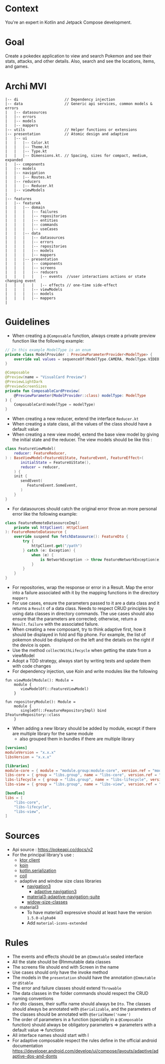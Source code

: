 # Context
You're an expert in Kotlin and Jetpack Compose development.
# Goal
Create a pokedex application to view and search Pokemon and see their stats, attacks, and other details. Also, search and see the locations, items, and games.

# Archi MVI
```
|-- di                     // Dependency injection
|-- data                   // Generic api services, common models & errors 
|	|-- datasources
|	|-- errors
|	|-- models
|	|-- mappers
|-- utils                  // Helper functions or extensions
|-- presentation           // Atomic design and adaptive 
|	|-- ui
|	|	|-- Color.kt
|	|	|-- Theme.kt
|	|	|-- Type.kt
|	|	|-- Dimensions.kt. // Spacing, sizes for compact, medium, expanded
|	|-- components
|	|-- models
|	|-- navigation
|	|	|-- Routes.kt
|   |-- reducers
|   |   |-- Reducer.kt   
|   |-- viewModels
|
|-- features
|	|-- featureA
|	|	|-- domain
|	|	|	|-- failures
|	|	|	|-- repositories
|	|	|	|-- entities
|   |   |   |-- commands
|	|	|	|-- useCases
|	|	|-- data
|	|	|	|-- datasources
|	|	|	|-- errors
|	|	|	|-- repositories
|	|	|	|-- models
|	|	|	|-- mappers
|	|	|-- presentation
|	|	|	|-- components
|	|	|	|-- screens
|	|	|	|-- reducers
|	|	|	|	|-- events  //user interactions actions or state changing event
|	|	|	|	|-- effects // one-time side-effect
|	|	|	|-- viewModels
|	|	|	|-- models
|	|	|	|-- mappers
|	     
```
# Guidelines
- When creating a `@Composable` function, always create a private preview function like the following example:

```kotlin  
// In this example ModelType is an enum
private class ModelProvider : PreviewParameterProvider<ModelType> {  
    override val values = sequenceOf(ModelType.CAMERA, ModelType.VIDEO)  
}

@Composable  
@Preview(name = "VisualCard Preview")  
@PreviewLightDark  
@PreviewScreenSizes  
private fun ComposableCardPreview(  
    @PreviewParameter(ModelProvider::class) modelType: ModelType
) {  
    ComposableCard(modelType = modelType)  
}
```
- When creating a new reducer, extend the interface `Reducer.kt`
- When creating a state class, all the values of the class should have a default value
- When creating a new view model, extend the base view model by giving the initial state and the reducer. The view models should be like this :
```kotlin
class FeatureViewModel(  
    reducer: FeatureReducer,  
) : BaseViewModel<FeatureUiState, FeatureEvent, FeatureEffect>(  
       initialState = FeatureUiState(),  
       reducer = reducer,  
    ) {  
    init {  
       sendEvent(  
          FeatureEvent.SomeEvent,  
       )  
    }  
}  
```
- For datasources should catch the original error throw an more personal error like the following example:
```kotlin
class FeatureRemoteDatasourceImpl(  
    private val httpClient: HttpClient  
): FeatureRemoteDatasource {  
    override suspend fun fetchDatasource(): FeatureDto {  
        try {  
            httpClient.get("/path")  
        } catch (e: Exception) {  
            when (e) {  
                is NetworkException -> throw FeatureNetworkException(e)  
            }  
        }  
    }  
}
```
- For repositories, wrap the response or error in a Result. Map the error into a failure associated with it by the mapping functions in the directory `mappers`
- For use cases, ensure the parameters passed to it are a data class and it returns a `Result` of a data class. Needs to respect CRUD principles by using data classes in directory commands. The use cases should also ensure that the parameters are corrected; otherwise, return a `Result.failure` with the associated failure.
- When creating a new composant, try to think adaptive first, how it should be displayed in fold and flip phone. For example, the list of pokemon should be displayed on the left and the details on the right if the device is open.
- Use the method `collectWithLifecycle` when getting the state from a viewModel
- Adopt a TDD strategy, always start by writing tests and update them with code changes
- For dependency injection, use Koin and write modules like the following
```
fun viewModelModule(): Module =  
    module {  
       viewModelOf(::FeatureViewModel)  
    }
    
fun repositoryModule(): Module =  
    module {  
       singleOf(::FeautureRepositoryImpl) bind IFeatureRepository::class 
    }    
```
- When adding a new library should be added by module, except if there are multiple library for the same module
    - also grouped them in bundles if there are multiple library
```toml
[versions]
moduleVersion = "x.x.x"
libsVersion = "x.x.x"

[libraries]
module-core = { module = "module.group:module-core", version.ref = "moduleVersion" }
libs-core = { group = "libs.group", name = "libs-core", version.ref = "libsVersion" }  
libs-lifecycle = { group = "libs.group", name = "libs-lifecycle", version.ref = "libsVersion" }  
libs-view = { group = "libs.group", name = "libs-view", version.ref = "libsVersion" }

[bundles]  
libs = [  
    "libs-core",  
    "libs-lifecycle",  
    "libs-view",  
]
```
# Sources
- Api source : https://pokeapi.co/docs/v2
- For the principal library's use :
    - [ktor client](https://ktor.io/docs/welcome.html)
    - [koin](https://insert-koin.io/docs/reference/koin-compose/compose)
    - [kotlin.serialization](https://kotlinlang.org/docs/serialization.html)
    - [coil](https://coil-kt.github.io/coil/compose/)
    - adaptive and window size class libraries
        - [navigation3](https://developer.android.com/guide/navigation/navigation-3)
            - [adaptive navigation3](https://developer.android.com/guide/navigation/navigation-3/custom-layouts)
        - [material3-adaptive-navigation-suite](https://developer.android.com/develop/ui/compose/layouts/adaptive/build-adaptive-navigation)
        - [widow-size-classes](https://developer.android.com/develop/ui/compose/layouts/adaptive/use-window-size-classes)
    - material3
        - To have material3 expressive should at least have the version `1.5.0-alpha04`
        - Add `material-icons-extended`
# Rules

- The events and effects should be an `@Immutable` sealed interface
- All the state should be @Immutable data classes
- The screens file should end with Screen in the name
- Use cases should only have the invoke method
- The models in the `presentation` should have the annotation `@Immutable` or `@Stable`
- The error and failure classes should extend `Throwable`
- The data classes in the folder commands should respect the CRUD naming conventions
- For dto classes, their suffix name should always be `Dto`. The classes should always be annotated with `@Serializable`, and the parameters of the classes should be annotated with `@SerialName('name')`
- The order of parameters in a function (specially in a `@Composable` function) should always be obligatory parameters => parameters with a default value => functions
- All interface names should start with I
- For adaptive composable respect the rules define in the official android documentation https://developer.android.com/develop/ui/compose/layouts/adaptive/adaptive-dos-and-donts